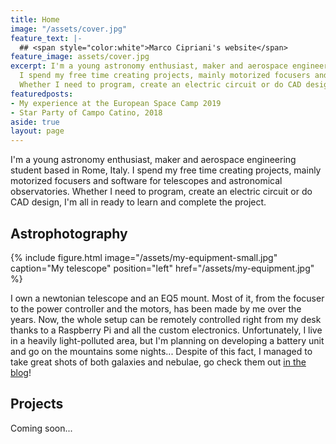 ```yaml
---
title: Home
image: "/assets/cover.jpg"
feature_text: |-
  ## <span style="color:white">Marco Cipriani's website</span>
feature_image: assets/cover.jpg
excerpt: I'm a young astronomy enthusiast, maker and aerospace engineering student based in Rome, Italy.
  I spend my free time creating projects, mainly motorized focusers and software for telescopes and astronomical observatories.
  Whether I need to program, create an electric circuit or do CAD design, I'm all in ready to learn and complete the project.
featuredposts:
- My experience at the European Space Camp 2019
- Star Party of Campo Catino, 2018
aside: true
layout: page
---
```


I'm a young astronomy enthusiast, maker and aerospace engineering student based in Rome, Italy. I spend my free time creating projects, mainly motorized focusers and software for telescopes and astronomical observatories. Whether I need to program, create an electric circuit or do CAD design, I'm all in ready to learn and complete the project.

## Astrophotography
{% include figure.html image="/assets/my-equipment-small.jpg" caption="My telescope" position="left" href="/assets/my-equipment.jpg" %}

I own a newtonian telescope and an EQ5 mount. Most of it, from the focuser to the power controller and the motors, has been made by me over the years. Now, the whole setup can be remotely controlled right from my desk thanks to a Raspberry Pi and all the custom electronics. Unfortunately, I live in a heavily light-polluted area, but I'm planning on developing a battery unit and go on the mountains some nights... Despite of this fact, I managed to take great shots of both galaxies and nebulae, go check them out [in the blog](blog/)!

## Projects

Coming soon...
